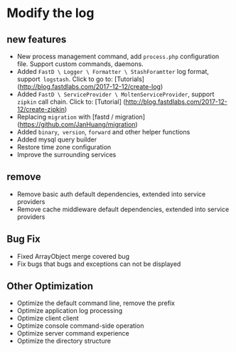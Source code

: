 # Modify the log

## new features

* New process management command, add `process.php` configuration file. Support custom commands, daemons.
* Added `FastD \ Logger \ Formatter \ StashForamtter` log format, support` logstash`. Click to go to: [Tutorials] (http://blog.fastdlabs.com/2017-12-12/create-log)
* Added `FastD \ ServiceProvider \ MoltenServiceProvider`, support` zipkin` call chain. Click to: [Tutorial] (http://blog.fastdlabs.com/2017-12-12/create-zipkin)
* Replacing `migration` with [fastd / migration] (https://github.com/JanHuang/migration)
* Added `binary`,` version`, `forward` and other helper functions
* Added mysql query builder
* Restore time zone configuration
* Improve the surrounding services

## remove

* Remove basic auth default dependencies, extended into service providers
* Remove cache middleware default dependencies, extended into service providers

## Bug Fix

* Fixed ArrayObject merge covered bug
* Fix bugs that bugs and exceptions can not be displayed

## Other Optimization

* Optimize the default command line, remove the prefix
* Optimize application log processing
* Optimize client client
* Optimize console command-side operation
* Optimize server command experience
* Optimize the directory structure